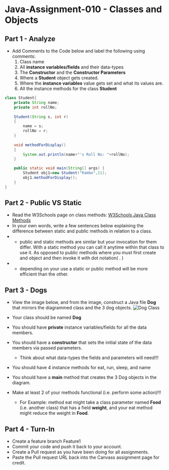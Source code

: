 # Java-Assignment-010 - Classes and Objects

## Part 1 - Analyze
* Add Comments to the Code below and label the following using comments:
  1. Class name
  2. All **instance variables/fields** and their data-types
  3. The **Constructor** and the **Constructor Parameters**
  4. Where a **Student** object gets created.
  5. Where the **instance variables** value gets set and what its values are.
  6. All the instance methods for the class **Student**

```java
class Student{
    private String name;
    private int rollNo;
   
    Student(String s, int r)
    {
   	    name = s;
   	    rollNo = r;
    }
   
    void methodForDisplay()
    {
        System.out.println(name+"'s Roll No: "+rollNo);
    }

    public static void main(String[] args) {
        Student obj1=new Student("Rambo",21);
        obj1.methodForDisplay();
    }
}
```

## Part 2 - Public VS Static

* Read the W3Schools page on class methods: [W3Schools Java Class Methods](https://www.w3schools.com/java/java_class_methods.asp)
* In your own words, write a few sentences below explaining the difference between static and public methods in relation to a class.
* * public and static methods are similar but your invocation for them differ. With a static method you can call it anytime within that class to use it. As opposed to public methods where you must first create and object and then invoke it with dot notation( . )
* * depending on your use a static or public method will be more efficient than the other. 

## Part 3 - Dogs

* View the image below, and from the image, construct a Java file **Dog** that mirrors the diagrammed class and the 3 dog objects.
![Dog Class](images/ClassVSObject.png)

* Your class should be named **Dog**
* You should have **private** instance variables/fields for all the data members.
* You should have a **constructor** that sets the initial state of the data members via passed parameters.
    * Think about what data-types the fields and parameters will need!!!
* You should have 4 instance methods for eat, run, sleep, and name
* You should have a **main** method that creates the 3 Dog objects in the diagram.
* Make at least 2 of your methods functional (i.e. perform some action)!!!
    * For Example: method eat might take a class parameter named **Food** (i.e. another class) that has a field **weight**, and your eat method might reduce the weight in **Food**.

## Part 4 - Turn-In

* Create a feature branch Feature1
* Commit your code and push it back to your account.
* Create a Pull request as you have been doing for all assignments.
* Paste the Pull request URL back into the Canvass assignment page for credit.

